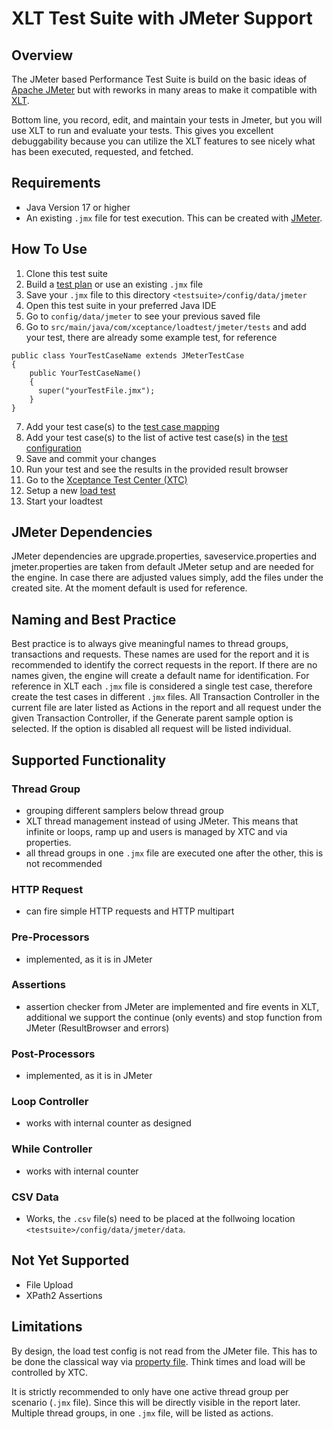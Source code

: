 # XLT Test Suite with JMeter Support 

## Overview
The JMeter based Performance Test Suite is build on the basic ideas of [Apache JMeter](https://jmeter.apache.org/index.html) but with reworks in many areas to make it compatible with [XLT](https://www.xceptance.com/de/xlt/).

Bottom line, you record, edit, and maintain your tests in Jmeter, but you will use XLT to run and evaluate your tests. This gives you excellent debuggability because you can utilize the XLT features to see nicely what has been executed, requested, and fetched.

## Requirements
* Java Version 17 or higher
* An existing `.jmx` file for test execution. This can be created with [JMeter](https://jmeter.apache.org/).

## How To Use
1. Clone this test suite
2. Build a [test plan](https://jmeter.apache.org/usermanual/get-started.html#test_plan_building) or use an existing `.jmx` file
3. Save your `.jmx` file to this directory `<testsuite>/config/data/jmeter`
4. Open this test suite in your preferred Java IDE
5. Go to `config/data/jmeter` to see your previous saved file
6. Go to `src/main/java/com/xceptance/loadtest/jmeter/tests` and add your test, there are already some example test, for reference   
```
public class YourTestCaseName extends JMeterTestCase
{
    public YourTestCaseName()
    {
      super("yourTestFile.jmx");
    }
}
```
7. Add your test case(s) to the [test case mapping](https://docs.xceptance.com/xlt/load-testing/manual/480-test-suite-configuration/#test-class-mapping)
8. Add your test case(s) to the list of active test case(s) in the [test configuration](https://docs.xceptance.com/xlt/load-testing/manual/480-test-suite-configuration/#load-test-profile-configuration)
9. Save and commit your changes
10. Run your test and see the results in the provided result browser
11. Go to the [Xceptance Test Center (XTC)](https://xtc.xceptance.com/)
12. Setup a new [load test](https://docs.xceptance.com/xtc/loadtesting/)
13. Start your loadtest

## JMeter Dependencies
JMeter dependencies are upgrade.properties, saveservice.properties and jmeter.properties are taken from default JMeter setup and are needed for the engine. In case there are adjusted values simply, add the files under the created site. At the moment default is used for reference.

## Naming and Best Practice
Best practice is to always give meaningful names to thread groups, transactions and requests. These names are used for the report and it is recommended to identify the correct requests in the report. If there are no names given, the engine will create a default name for identification.
For reference in XLT each `.jmx` file is considered a single test case, therefore create the test cases in different `.jmx` files. All Transaction Controller in the current file are later listed as Actions in the report and all request under the given Transaction Controller, if the Generate parent sample option is selected. If the option is disabled all request will be listed individual.

## Supported Functionality
### Thread Group
* grouping different samplers below thread group
* XLT thread management instead of using JMeter. This means that infinite or loops, ramp up and users is managed by XTC and via properties.
* all thread groups in one `.jmx` file are executed one after the other, this is not recommended

### HTTP Request
* can fire simple HTTP requests and HTTP multipart

### Pre-Processors
* implemented, as it is in JMeter

### Assertions
* assertion checker from JMeter are implemented and fire events in XLT, additional we support the continue (only events) and stop function from JMeter (ResultBrowser and errors)

### Post-Processors
* implemented, as it is in JMeter

### Loop Controller
* works with internal counter as designed

### While Controller
* works with internal counter

### CSV Data
* Works, the `.csv` file(s) need to be placed at the follwoing location `<testsuite>/config/data/jmeter/data`.

## Not Yet Supported
* File Upload
* XPath2 Assertions

## Limitations
By design, the load test config is not read from the JMeter file. This has to be done the classical way via [property file](https://docs.xceptance.com/xlt/load-testing/manual/470-load-configuration). Think times and load will be controlled by XTC.

It is strictly recommended to only have one active thread group per scenario (`.jmx` file). Since this will be directly visible in the report later. Multiple thread groups, in one `.jmx` file, will be listed as actions.